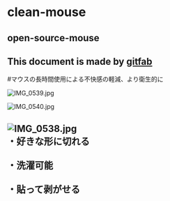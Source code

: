 # clean-mouse
## open-source-mouse
This document is made by [gitfab](http://gitfab.org)
---
#マウスの長時間使用による不快感の軽減、より衛生的に

![IMG_0539.jpg](https://raw.github.com/chanmiki/clean-mouse/master/gitfab/resources/IMG_0539.jpg)

![IMG_0540.jpg](https://raw.github.com/chanmiki/clean-mouse/master/gitfab/resources/IMG_0540.jpg)

![IMG_0538.jpg](https://raw.github.com/chanmiki/clean-mouse/master/gitfab/resources/IMG_0538.jpg)
<br>・好きな形に切れる<br/>
<br>・洗濯可能<br/>
<br>・貼って剥がせる<br/>
---
